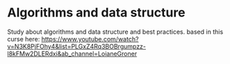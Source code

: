 # Algorithms and data structure
Study about algorithms and data structure and best practices.
based in this curse here: https://www.youtube.com/watch?v=N3K8PjFOhy4&list=PLGxZ4Rq3BOBrgumpzz-l8kFMw2DLERdxi&ab_channel=LoianeGroner

